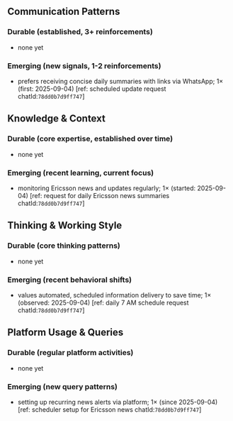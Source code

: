 ## Communication Patterns
### Durable (established, 3+ reinforcements)
- none yet

### Emerging (new signals, 1-2 reinforcements)
- prefers receiving concise daily summaries with links via WhatsApp; 1× (first: 2025-09-04) [ref: scheduled update request chatId:`78dd0b7d9ff747`]

## Knowledge & Context
### Durable (core expertise, established over time)
- none yet

### Emerging (recent learning, current focus)
- monitoring Ericsson news and updates regularly; 1× (started: 2025-09-04) [ref: request for daily Ericsson news summaries chatId:`78dd0b7d9ff747`]

## Thinking & Working Style
### Durable (core thinking patterns)
- none yet

### Emerging (recent behavioral shifts)
- values automated, scheduled information delivery to save time; 1× (observed: 2025-09-04) [ref: daily 7 AM schedule request chatId:`78dd0b7d9ff747`]

## Platform Usage & Queries
### Durable (regular platform activities)
- none yet

### Emerging (new query patterns)
- setting up recurring news alerts via platform; 1× (since 2025-09-04) [ref: scheduler setup for Ericsson news chatId:`78dd0b7d9ff747`]